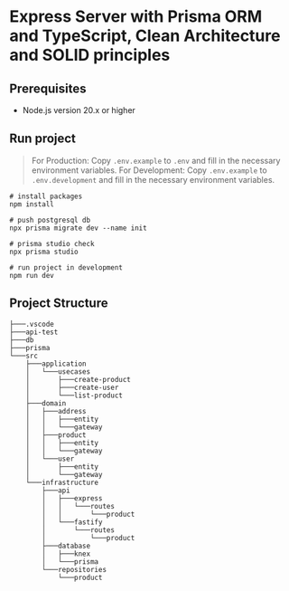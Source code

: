 # Express Server with Prisma ORM and TypeScript, Clean Architecture and SOLID principles

## Prerequisites

- Node.js version 20.x or higher

## Run project

> For Production: Copy `.env.example` to `.env` and fill in the necessary environment variables.
> For Development: Copy `.env.example` to `.env.development` and fill in the necessary environment variables.

```
# install packages
npm install

# push postgresql db
npx prisma migrate dev --name init

# prisma studio check
npx prisma studio

# run project in development
npm run dev
```

## Project Structure

```
├───.vscode
├───api-test
├───db
├───prisma
└───src
    ├───application
    │   └───usecases
    │       ├───create-product
    │       ├───create-user
    │       └───list-product
    ├───domain
    │   ├───address
    │   │   ├───entity
    │   │   └───gateway
    │   ├───product
    │   │   ├───entity
    │   │   └───gateway
    │   └───user
    │       ├───entity
    │       └───gateway
    └───infrastructure
        ├───api
        │   ├───express
        │   │   └───routes
        │   │       └───product
        │   └───fastify
        │       └───routes
        │           └───product
        ├───database
        │   ├───knex
        │   └───prisma
        └───repositories
            └───product
```
